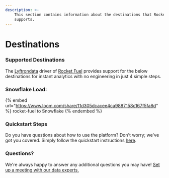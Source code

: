 ```yaml
---
description: >-
    This section contains information about the destinations that Rocket Fuel
    supports.
---
```


# Destinations

### Supported Destinations

The [Lyftrondata](https://www.lyftrondata.com/) driver of [Rocket Fuel](https://www.lyftrondata.com/integration/rocket-fuel/) provides support for the below destinations for instant analytics with no engineering in just 4 simple steps.

### Snowflake Load:

{% embed url="https://www.loom.com/share/11d305dcacee4ca9887158c167f5fa8d" %}
rocket-fuel to Snowflake
{% endembed %}

### Quickstart Steps

Do you have questions about how to use the platform? Don't worry; we've got you covered. Simply follow the quickstart instructions [here](../../../quickstart-steps.md).

### Questions? <a href="#questions" id="questions"></a>

We're always happy to answer any additional questions you may have! [Set up a meeting with our data experts.](https://www.lyftrondata.com/book-a-meeting/)
